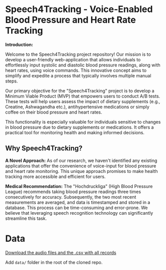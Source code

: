 # Speech4Tracking - Voice-Enabled Blood Pressure and Heart Rate Tracking

**Introduction:**

Welcome to the Speech4Tracking project repository! Our mission is to develop a user-friendly web-application that allows individuals to effortlessly input systolic and diastolic blood pressure readings, along with heart rates, using voice commands. This innovative concept aims to simplify and expedite a process that typically involves multiple manual steps.

Our primary objective for the "Speech4Tracking" project is to develop a Minimum Viable Product (MVP) that empowers users to conduct A/B tests. These tests will help users assess the impact of dietary supplements (e.g., Creatine, Ashwagandha etc.), antihypertensive medications or simply coffee on their blood pressure and heart rates.

This functionality is especially valuable for individuals sensitive to changes in blood pressure due to dietary supplements or medications. It offers a practical tool for monitoring health and making informed decisions.

## Why Speech4Tracking?

**A Novel Approach:**
As of our research, we haven't identified any existing applications that offer the convenience of voice-input for blood pressure and heart rate monitoring. This unique approach promises to make health tracking more accessible and efficient for users.

**Medical Recommendation:**
The "Hochdruckliga" (High Blood Pressure League) recommends taking blood pressure readings three times consecutively for accuracy. Subsequently, the two most recent measurements are averaged, and data is timestamped and stored in a database. This process can be time-consuming and error-prone. We believe that leveraging speech recognition technology can significantly streamline this task.

# Data

[Download the audio files and the .csv with all records](https://drive.google.com/drive/folders/1V4Sl7uX1fLgl_33LURMZB8s6KQ1fqgc5?usp=sharing)

Add `data/` folder in the root of the cloned repo.
